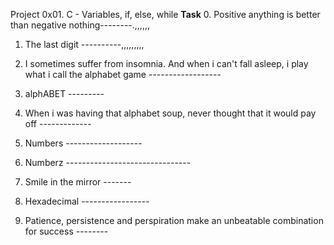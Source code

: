 Project 0x01. C - Variables, if, else, while
****Task****
0. Positive anything is better than negative nothing--------.,,,,,,

1. The last digit ----------,,,,,,,,,

2. I sometimes suffer from insomnia. And when i can't fall asleep, i play what i call the alphabet game ------------------

3. alphABET ---------

4. When i was having that alphabet soup, never thought that it would pay off -------------

5. Numbers -------------------

6. Numberz -------------------------------

7. Smile in the mirror -------

8. Hexadecimal -----------------

9. Patience, persistence and perspiration make an unbeatable combination for success --------

